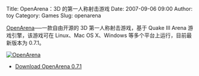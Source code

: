 Title: OpenArena：3D 的第一人称射击游戏
Date: 2007-09-06 09:00
Author: toy
Category: Games
Slug: openarena

[OpenArena](http://openarena.ws/)──一款自由开源的 3D
第一人称射击游戏，基于 Quake III Arena 游戏引擎，该游戏可在 Linux、Mac
OS X、Windows 等多个平台上运行，目前最新版本为 0.7.1。

[![OpenArena](http://i.linuxtoy.org/i/2007/09/openarena_s.png)](http://i.linuxtoy.org/i/2007/09/openarena.png)

- [Download OpenArena 0.7.1](http://openarena.ws/?files)
